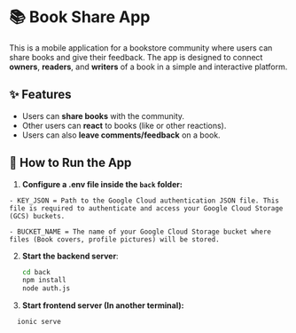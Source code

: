 # 📚 Book Share App

This is a mobile application for a bookstore community where users can share books and give their feedback. The app is designed to connect **owners**, **readers**, and **writers** of a book in a simple and interactive platform.

## ✨ Features

- Users can **share books** with the community.
- Other users can **react** to books (like or other reactions).
- Users can also **leave comments/feedback** on a book.

## 🚀 How to Run the App
1. **Configure a .env file inside the `back` folder:**
```env
- KEY_JSON = Path to the Google Cloud authentication JSON file. This file is required to authenticate and access your Google Cloud Storage (GCS) buckets.

- BUCKET_NAME = The name of your Google Cloud Storage bucket where files (Book covers, profile pictures) will be stored.
```

2. **Start the backend server**:
   ```bash
   cd back
   npm install
   node auth.js
   ```
   
3. **Start frontend server (In another terminal):** 
```bash
  ionic serve
```
